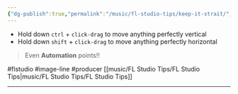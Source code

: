 ```yaml
---
{"dg-publish":true,"permalink":"/music/fl-studio-tips/keep-it-strait/","noteIcon":""}
---
```


- Hold down `ctrl` + `click-drag` to move anything perfectly vertical
- Hold down `shift` + `click-drag` to move anything perfectly horizontal

> Even **Automation** points!!

#flstudio #image-line #producer 
[[music/FL Studio Tips/FL Studio Tips\|music/FL Studio Tips/FL Studio Tips]]

---